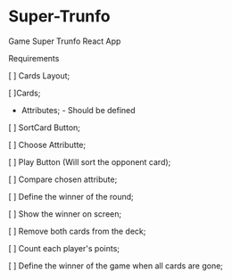 # Super-Trunfo
Game Super Trunfo React App

Requirements

[ ] Cards Layout;

[ ]Cards;
 -   Attributes;
    - Should be defined

[ ] SortCard Button;

[ ] Choose Attributte;

[ ] Play Button (Will sort the opponent card);

[ ] Compare chosen attribute;

[ ] Define the winner of the round; 

[ ] Show the winner on screen;

[ ] Remove both cards from the deck;

[ ] Count each player's points;

[ ] Define the winner of the game when all cards are gone;



